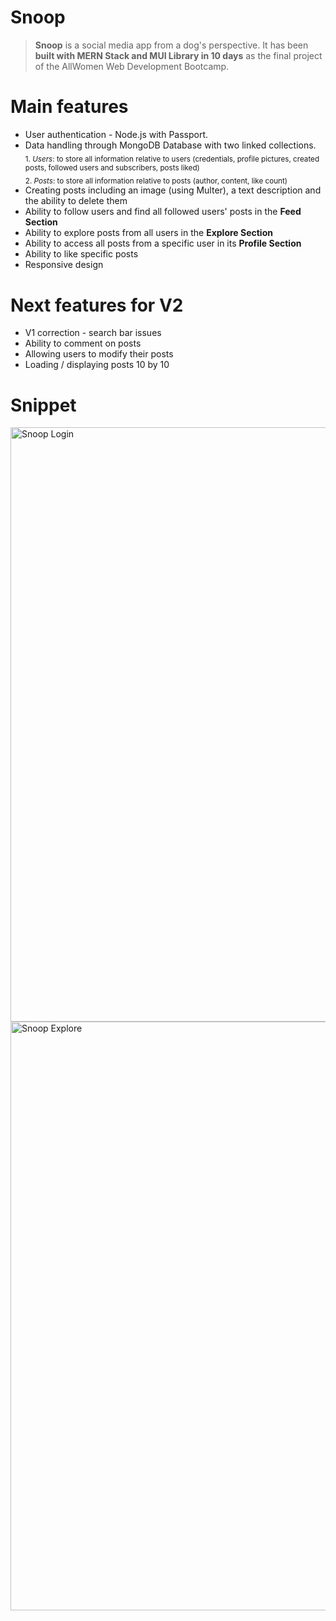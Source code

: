 # Snoop

> **Snoop** is a social media app from a dog's perspective. It has been **built with MERN Stack and MUI Library in 10 days** as the final project of the AllWomen Web Development Bootcamp. 

# Main features

* User authentication - Node.js with Passport.  
* Data handling through MongoDB Database with two linked collections.  
   <sub> 1. _Users_: to store all information relative to users (credentials, profile pictures, created posts, followed users and subscribers, posts liked)  </sub>	  
   <sub> 2. _Posts_: to store all information relative to posts (author, content, like count) </sub>	
* Creating posts including an image (using Multer), a text description and the ability to delete them
* Ability to follow users and find all followed users' posts in the **Feed Section**
* Ability to explore posts from all users in the **Explore Section**
* Ability to access all posts from a specific user in its **Profile Section**
* Ability to like specific posts
* Responsive design


# Next features for V2

* V1 correction - search bar issues
* Ability to comment on posts 
* Allowing users to modify their posts
* Loading / displaying posts 10 by 10

# Snippet 

<img width="951" alt="Snoop Login" src="https://user-images.githubusercontent.com/99414851/171838743-663ce45b-67c5-4cbb-a8f1-af64b45e524c.png">
<img width="942" alt="Snoop Explore" src="https://user-images.githubusercontent.com/99414851/171839435-f749e62b-3ef7-433f-95cd-270a8585d5af.png">
